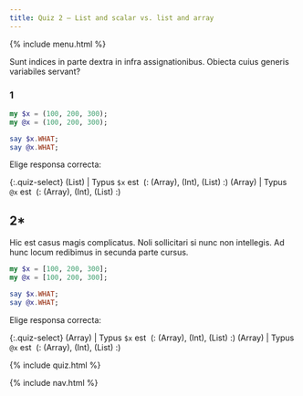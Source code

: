 ```yaml
---
title: Quiz 2 — List and scalar vs. list and array
---
```


{% include menu.html %}

Sunt indices in parte dextra in infra assignationibus. Obiecta cuius generis variabiles servant?

### 1

```raku
my $x = (100, 200, 300);
my @x = (100, 200, 300);

say $x.WHAT;
say @x.WHAT;
```

Elige responsa correcta:

{:.quiz-select}
(List) | Typus `$x` est&nbsp; (: (Array), (Int), (List) :)
(Array) | Typus `@x` est&nbsp; (: (Array), (Int), (List) :)

## 2*

Hic est casus magis complicatus. Noli sollicitari si nunc non intellegis. Ad hunc locum redibimus in secunda parte cursus.

```raku
my $x = [100, 200, 300];
my @x = [100, 200, 300];

say $x.WHAT;
say @x.WHAT;
```

Elige responsa correcta:

{:.quiz-select}
(Array) | Typus `$x` est&nbsp; (: (Array), (Int), (List) :)
(Array) | Typus `@x` est&nbsp; (: (Array), (Int), (List) :)

{% include quiz.html %}

{% include nav.html %}